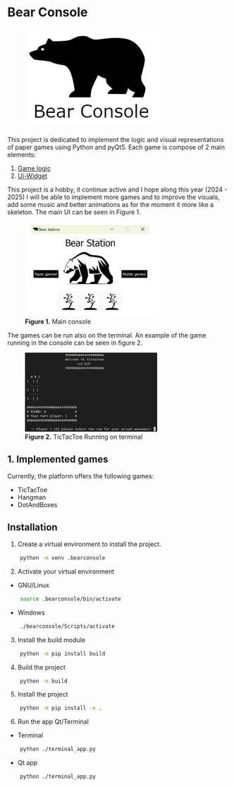 # Bear Console
<p align="center">
    <figure>
        <img src='logo/logoBear.png'/>
    </figure>
</p>

This project is dedicated to implement the logic and  visual representations of paper games using Python and pyQt5. Each game is compose of 2 main elements: 

1. [Game logic](https://github.com/jrojas9206/ClassicGames/tree/main/src/bearconsole/games)
2. [Ui-Widget](https://github.com/jrojas9206/ClassicGames/tree/main/ui) 

This project is a hobby, it continue active and I hope along this year (2024 - 2025) I will be able to implement more games and to improve the visuals, add some music and better animations as for the moment it more like a skeleton.  The main UI can be seen in Figure 1.

<p align="center">
    <figure>
        <img src="logo/mainUI.png" width=300 />
        <figcaption><b>Figure 1.</b> Main console</figcaption>
    </figure>
</p>

The games can be run also on the terminal. An example of the game running in the console can be seen in figure 2.

<p align="center">
    <figure>
        <img src='logo/tictacToe_terminal.png' width=300/>
        <figcaption><b>Figure 2.</b> TicTacToe Running on terminal</figcaption>
    </figure>
</p>

## 1. Implemented games

Currently, the platform offers the following games:

 - TicTacToe 
 - Hangman 
 - DotAndBoxes 

## Installation 

1. Create a virtual environment to install the project.

```bash
    python -m venv .bearconsole
```

2. Activate your virtual environment 

- GNU/Linux

```bash
    source .bearconsole/bin/activate 
```

-  Windows 

```bash
    ./bearconsole/Scripts/activate 
```

3. Install the build module 

```bash
    python -m pip install build
```

4. Build the project 

```bash 
    python -m build
```

5. Install the project 

```bash
    python -m pip install -e .
```

6. Run the app Qt/Terminal

- Terminal  

```bash
    python ./terminal_app.py 
```

- Qt app  

```bash
    python ./terminal_app.py 
```